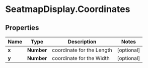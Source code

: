 # SeatmapDisplay.Coordinates

## Properties

Name | Type | Description | Notes
------------ | ------------- | ------------- | -------------
**x** | **Number** | coordinate for the Length | [optional] 
**y** | **Number** | coordinate for the Width | [optional] 


